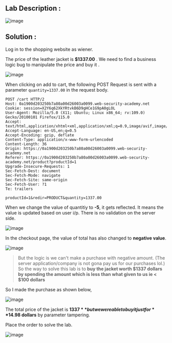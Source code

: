 ## Lab Description :

![image](https://github.com/sh3bu/Portswigger_labs/assets/67383098/0825b68e-2d40-4e59-85bb-572c55f6835f)

## Solution :

Log in to the shopping website as wiener.

The price of the leather jacket is **$1337.00** . We need to find a business logic bug to manipulate the price and buy it .

![image](https://github.com/sh3bu/Portswigger_labs/assets/67383098/78f3c9c5-47b1-48ef-a737-c60da88f2b13)

When clicking on add to cart, the following POST Request is sent with a parameter `quantity=1337.00` in the request body.

```http
POST /cart HTTP/2
Host: 0a1900d203250b7a80a00d26003a0099.web-security-academy.net
Cookie: session=X2Y6q62XkYRtvkB6D9gHCe1G9pA0gLOL
User-Agent: Mozilla/5.0 (X11; Ubuntu; Linux x86_64; rv:109.0) Gecko/20100101 Firefox/115.0
Accept: text/html,application/xhtml+xml,application/xml;q=0.9,image/avif,image/webp,*/*;q=0.8
Accept-Language: en-US,en;q=0.5
Accept-Encoding: gzip, deflate
Content-Type: application/x-www-form-urlencoded
Content-Length: 36
Origin: https://0a1900d203250b7a80a00d26003a0099.web-security-academy.net
Referer: https://0a1900d203250b7a80a00d26003a0099.web-security-academy.net/product?productId=1
Upgrade-Insecure-Requests: 1
Sec-Fetch-Dest: document
Sec-Fetch-Mode: navigate
Sec-Fetch-Site: same-origin
Sec-Fetch-User: ?1
Te: trailers

productId=1&redir=PRODUCT&quantity=1337.00
```
When we change the value of quantitiy to **-5**, it gets reflected. It means the value is updated based on user i/p. There is no validation on the server side.

![image](https://github.com/sh3bu/Portswigger_labs/assets/67383098/e0c3ea28-5835-4475-ae4d-32341ba275a4)

In the checkout page, the value of total  has also changed to **negative value**.

![image](https://github.com/sh3bu/Portswigger_labs/assets/67383098/e96ac058-f3c7-4047-8dfe-f2dcc3ec8b4d)


> But the logic is we can't make a purchase with negative amount. (The server application/company is not gona pay us for our purchases lol.)
> So the way to solve this lab is to **buy the jacket worth  $1337 dollars by spending the amount which is less than what given to us ie < $100 dollars**

So I made the purchase as shown below,

![image](https://github.com/sh3bu/Portswigger_labs/assets/67383098/da35ecac-ff52-4c97-87dd-279752d8e7fe)


The total price of the jacket is **$1337** but we were able to buy it just for **$14.98 dollars** by parameter tampering.

Place the order to solve the lab.

![image](https://github.com/sh3bu/Portswigger_labs/assets/67383098/54e57102-e828-46a6-90b6-1b903077489d)
